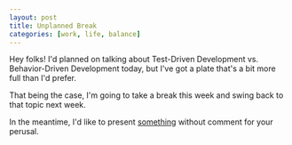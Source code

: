 ```yaml
---
layout: post
title: Unplanned Break
categories: [work, life, balance]
---
```


Hey folks! I'd planned on talking about Test-Driven Development vs. Behavior-Driven Development today, but I've got a plate that's a bit more full than I'd prefer.

That being the case, I'm going to take a break this week and swing back to that topic next week.

In the meantime, I'd like to present [something](https://codeberg.org/ess/acid) without comment for your perusal.
